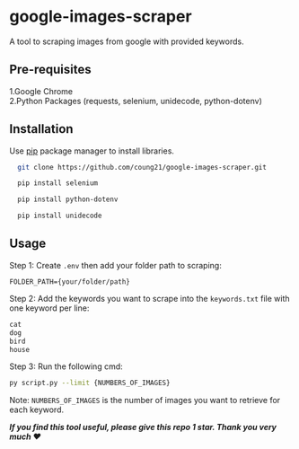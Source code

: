
# google-images-scraper

A tool to scraping images from google with provided keywords.

## Pre-requisites

1.Google Chrome<br>
2.Python Packages (requests, selenium, unidecode, python-dotenv)

## Installation

Use [pip](https://pip.pypa.io/en/stable/installation/) package manager to install libraries.

```bash
  git clone https://github.com/coung21/google-images-scraper.git
```
```bash
  pip install selenium
```
```bash
  pip install python-dotenv
```
```bash
  pip install unidecode
```


## Usage

Step 1: Create `.env` then add your folder path to scraping:    
```env
FOLDER_PATH={your/folder/path}
```

Step 2: Add the keywords you want to scrape into the `keywords.txt` file with one keyword per line:
```txt
cat
dog
bird
house
```
Step 3: Run the following cmd:
```bash
py script.py --limit {NUMBERS_OF_IMAGES}
```
Note: `NUMBERS_OF_IMAGES` is the number of images you want to retrieve for each keyword.<br>

***If you find this tool useful, please give this repo 1 star. Thank you very much ❤️***